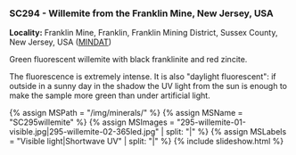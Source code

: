 
### SC294 - Willemite from the Franklin Mine, New Jersey, USA

**Locality:**  Franklin Mine, Franklin, Franklin Mining District, Sussex County, New Jersey, USA ([MINDAT](https://www.mindat.org/loc-8541.html))  

Green fluorescent willemite with black franklinite and red zincite.

The fluorescence is extremely intense. It is also "daylight fluorescent": if
outside in a sunny day in the shadow the UV light from the sun is enough to make
the sample more green than under artificial light.

{% assign MSPath = "/img/minerals/" %}
{% assign MSName = "SC295willemite" %}
{% assign MSImages = "295-willemite-01-visible.jpg|295-willemite-02-365led.jpg" | split: "|" %}
{% assign MSLabels = "Visible light|Shortwave UV" | split: "|" %}
{% include slideshow.html %}
 
